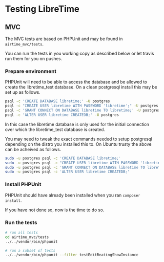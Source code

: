 # Testing LibreTime

## MVC

The MVC tests are based on PHPUnit and may be found in `airtime_mvc/tests`.

You can run the tests in you working copy as described below or let travis
run them for you on pushes.

### Prepare environment

PHPUnit will need to be able to access the database and be allowed to
create the libretime_test database. On a clean postgresql install this may 
be set up as follows.

```bash
psql -c 'CREATE DATABASE libretime;' -U postgres
psql -c "CREATE USER libretime WITH PASSWORD 'libretime';" -U postgres
psql -c 'GRANT CONNECT ON DATABASE libretime TO libretime;' -U postgres
psql -c 'ALTER USER libretime CREATEDB;' -U postgres
```

In this case the libretime database is only used for the initial connection
over which the libretime_test database is created.

You may need to tweak the exact commands needed to setup postgresql depending
on the distro you installed this to. On Ubuntu trusty the above can be
acheived as follows.

```bash
sudo -u postgres psql -c 'CREATE DATABASE libretime;'
sudo -u postgres psql -c "CREATE USER libretime WITH PASSWORD 'libretime';"
sudo -u postgres psql -c 'GRANT CONNECT ON DATABASE libretime TO libretime;'
sudo -u postgres psql -c 'ALTER USER libretime CREATEDB;'
```

### Install PHPUnit 

PHPUnit should have already been installed when you ran `composer install`.

If you have not done so, now is the time to do so.

### Run the tests

```bash
# run all tests
cd airtime_mvc/tests
../../vendor/bin/phpunit

# run a subset of tests
../../vendor/bin/phpunit --filter testEditReatingShowInstance 
```
